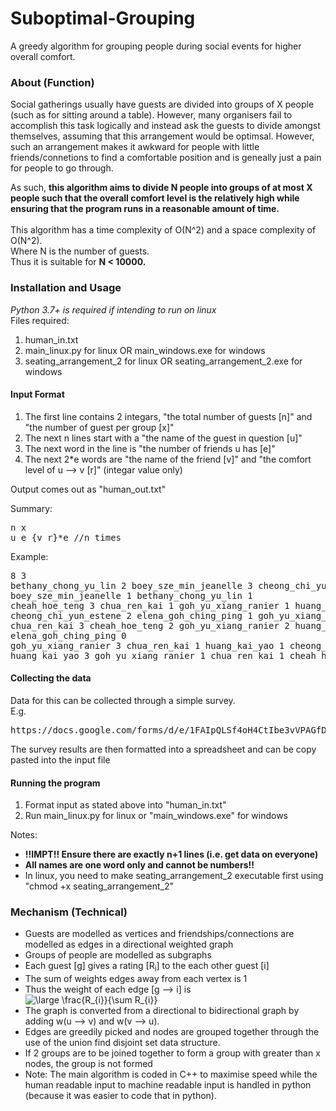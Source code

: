 # Suboptimal-Grouping
A greedy algorithm for grouping people during social events for higher overall comfort.

<h3>About (Function)</h3>
Social gatherings usually have guests are divided into groups of X people (such as for sitting around a table). However, many organisers fail to accomplish this task logically and instead ask the guests to divide amongst themselves, assuming that this arrangement would be optimsal. However, such an arrangement makes it awkward for people with little friends/connetions to find a comfortable position and is geneally just a pain for people to go through.<br>

As such, <b>this algorithm aims to divide N people into groups of at most X people such that the overall comfort level is the relatively high while ensuring that the program runs in a reasonable amount of time.</b>
<br><br>
This algorithm has a time complexity of O(N^2) and a space complexity of O(N^2).<br>
Where N is the number of guests. <br>
Thus it is suitable for <b>N < 10000.</b> <br>

<h3>Installation and Usage</h3>
<i>Python 3.7+ is required if intending to run on linux</i><br>
Files required:
<ol>
  <li>human_in.txt</li>
  <li>main_linux.py for linux OR main_windows.exe for windows</li>
  <li>seating_arrangement_2 for linux OR seating_arrangement_2.exe for windows</li>
</ol>

<h4>Input Format</h4>
<ol>
  <li>The first line contains 2 integars, "the total number of guests [n]" and "the number of guest per group [x]"</li>
  <li>The next n lines start with a "the name of the guest in question [u]"</li>
  <li>The next word in the line is "the number of friends u has [e]"</li>
  <li>The next 2*e words are "the name of the friend [v]" and "the comfort level of u --> v [r]" (integar value only)</li>
</ol>

Output comes out as "human_out.txt"<br>

Summary:
<pre>
n x
u e {v r}*e //n times
</pre>
Example:
<pre>
8 3
bethany_chong_yu_lin 2 boey_sze_min_jeanelle 3 cheong_chi_yun_estene 1
boey_sze_min_jeanelle 1 bethany_chong_yu_lin 1
cheah_hoe_teng 3 chua_ren_kai 1 goh_yu_xiang_ranier 1 huang_kai_yao 1
cheong_chi_yun_estene 2 elena_goh_ching_ping 1 goh_yu_xiang_ranier 1
chua_ren_kai 3 cheah_hoe_teng 2 goh_yu_xiang_ranier 2 huang_kai_yao 2
elena_goh_ching_ping 0
goh_yu_xiang_ranier 3 chua_ren_kai 1 huang_kai_yao 1 cheong_chi_yun_estene 1
huang_kai_yao 3 goh_yu_xiang_ranier 1 chua_ren_kai 1 cheah_hoe_teng 1
</pre>
  
<h4>Collecting the data</h4>
Data for this can be collected through a simple survey.<br>
E.g.
<pre>https://docs.google.com/forms/d/e/1FAIpQLSf4oH4CtIbe3vVPAGfDO4xeAFMzXXen8OvSN6lIEeLMYj5WDg/viewform</pre>

The survey results are then formatted into a spreadsheet and can be copy pasted into the input file

<h4>Running the program</h4>
<ol>
  <li>Format input as stated above into "human_in.txt"</li>
  <li>Run main_linux.py for linux or "main_windows.exe" for windows</li>
</ol>
Notes:<br>
<ul>
  <li><b> !!IMPT!! Ensure there are exactly n+1 lines (i.e. get data on everyone)</b></li>
  <li><b>All names are one word only and cannot be numbers!! </b></li>
  <li>In linux, you need to make seating_arrangement_2 executable first using "chmod +x seating_arrangement_2"</li>
</ul>

<h3>Mechanism (Technical)</h3>
<ul>
  <li>Guests are modelled as vertices and friendships/connections are modelled as edges in a directional weighted graph</li>
  <li>Groups of people are modelled as subgraphs</li>
  <li>Each guest [g] gives a rating [R<sub>i</sub>] to the each other guest [i]</li>
  <li>The sum of weights edges away from each vertex is 1</li>
  <li>Thus the weight of each edge [g --> i] is 
  <img src="https://latex.codecogs.com/svg.latex?\dpi{300}&space;\large&space;\frac{R_{i}}{\sum&space;R_{i}}" title="\large \frac{R_{i}}{\sum R_{i}}" /></li>
  <li>The graph is converted from a directional to bidirectional graph by adding w(u --> v) and w(v --> u).</li>
  <li>Edges are greedily picked and nodes are grouped together through the use of the union find disjoint set data structure.</li>
  <li>If 2 groups are to be joined together to form a group with greater than x nodes, the group is not formed</li>
  <li>Note: The main algorithm is coded in C++ to maximise speed while the human readable input to machine readable input is handled in python (because it was easier to code that in python).</li>
</ul>
